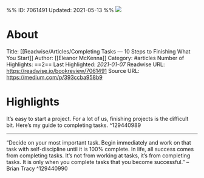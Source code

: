 %%
ID: 7061491
Updated: 2021-05-13
%%
![](https://readwise-assets.s3.amazonaws.com/static/images/article3.5c705a01b476.png)

# About
Title: [[Readwise/Articles/Completing Tasks — 10 Steps to Finishing What You Start]]
Author: [[Eleanor McKenna]]
Category: #articles
Number of Highlights: ==2==
Last Highlighted: *2021-01-07*
Readwise URL: https://readwise.io/bookreview/7061491
Source URL: https://medium.com/p/393ccba958b9


# Highlights 
It’s easy to start a project. For a lot of us, finishing projects is the difficult bit. Here’s my guide to completing tasks.  ^129440989

---

“Decide on your most important task. Begin immediately and work on that task with self-discipline until it is 100% complete. In life, all success comes from completing tasks. It’s not from working at tasks, it’s from completing tasks. It is only when you complete tasks that you become successful.”
– Brian Tracy  ^129440990

